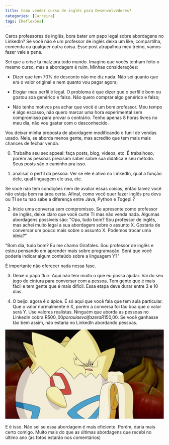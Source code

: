 ```yaml
---
title: Como vender curso de inglês para Desenvolvedores?
categories: [Carreira]
tags: [Reflexões]
---
```


Caros professores de inglês, bora bater um papo legal sobre abordagens no LinkedIn? Se você não é um professor de inglês deixa um like, compartilha, comenda ou qualquer outra coisa. Esse post atrapalhou meu treino, vamos fazer vale a pena.

Sei que a crise tá malz pra todo mundo. Imagino que vocês tenham feito o mesmo curso, mas a abordagem é ruim. Minhas considerações:

* Dizer que tem 70% de desconto não me diz nada. Não sei quanto que era o valor original e nem quanto vou pagar agora;

* Elogiar meu perfil é legal. O problema é que dizer que o perfil é bom ou gostou soa genérico e falso. Não quero comprar algo genérico e falso;

* Não tenho motivos pra achar que você é um bom professor. Meu tempo é algo escasso, não quero marcar uma hora experimental sem compromisso para provar o contrário. Tenho apenas 8 horas livres no meu dia, não vou gastar com o desconhecido.

Vou deixar minha proposta de abordagem modificando o funil de vendas usado. Nela, se aborda menos gente, mas acredito que tem mais mais chances de fechar venda.

0) Trabalhe seu sex appeal: faça posts, blog, vídeos, etc. É trabalhoso, porém as pessoas precisam saber sobre sua didática e seu método. Seus posts são o caminho pra isso.

1) analisar o perfil da pessoa: Ver se ele é ativo no LinkedIn, qual a função dele, qual linguagem ele usa, etc.

Se você não tem condições nem de avaliar essas coisas, então talvez você não esteja bem na área certa. Afinal, como você quer fazer inglês pra devs ou TI se tu nao sabe a diferença entre Java, Python e Togepi ?

2) Inicie uma conversa sem compromisso. Se apresente como professor de inglês, deixe claro que você curte TI mas não venda nada. Algumas abordagens possíveis são: 
"Opa, tudo bom? Sou professor de inglês, mas achei muito legal a sua abordagem sobre o assunto X. Gostaria de conversar um pouco mais sobre o assunto X. Podemos trocar uma ideia?"

"Bom dia, tudo bom? Eu me chamo Girafales. Sou professor de inglês e estou pensando em aprender mais sobre programação. Será que você poderia indicar algum conteúdo sobre a linguagem Y?"

É importante não oferecer nada nessa fase.

3) Deixe o papo fluir: Aqui não tem muito o que eu possa ajudar. Vai do seu jogo de cintura para conversar com a pessoa. Tem gente que é mais fácil e tem gente que é mais difícil. Essa etapa deve durar entre 3 e 10 dias.

4) O beijo: agora é o ápice. É só aqui que você fala que tem aula particular. Que o valor normalmente é X, porém a conversa foi tão boa que o valor será Y. Use valores realistas. Ninguém que aborda as pessoas no LinkedIn cobra R$500,00 por aula e vai fazer a R$150,00. Se você ganhasse tão bem assim, não estaria no LinkedIn abordando pessoas.

![Alt Text](/images/togepi-irritado.jpeg)

E é isso. Não sei se essa abordagem é mais eficiente. Porém, daria mais certo comigo. Muito mais do que as últimas abordagens que recebi no último ano (as fotos estarão nos comentários)